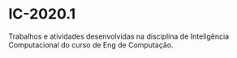 # IC-2020.1
Trabalhos e atividades desenvolvidas na disciplina de Inteligência Computacional do curso de Eng de Computação.
